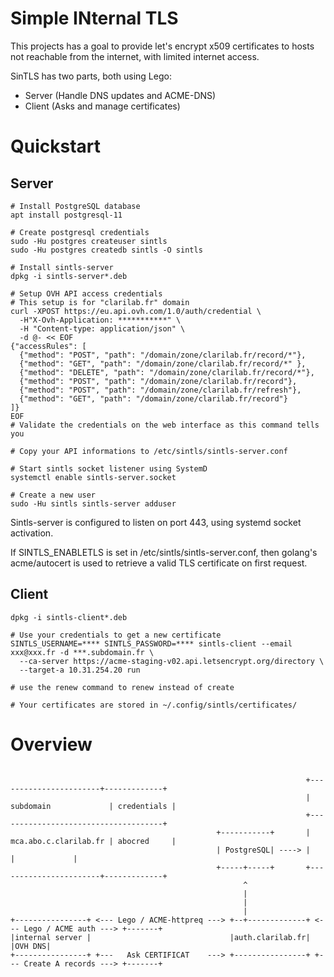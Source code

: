 Simple INternal TLS
===================

This projects has a goal to provide let's encrypt x509 certificates to
hosts not reachable from the internet, with limited internet access.

SinTLS has two parts, both using Lego:
  - Server (Handle DNS updates and ACME-DNS)
  - Client (Asks and manage certificates)

Quickstart
==========

Server
------

```shell
# Install PostgreSQL database
apt install postgresql-11

# Create postgresql credentials
sudo -Hu postgres createuser sintls
sudo -Hu postgres createdb sintls -O sintls

# Install sintls-server
dpkg -i sintls-server*.deb

# Setup OVH API access credentials
# This setup is for "clarilab.fr" domain
curl -XPOST https://eu.api.ovh.com/1.0/auth/credential \
  -H"X-Ovh-Application: ***********" \
  -H "Content-type: application/json" \
  -d @- << EOF
{"accessRules": [
  {"method": "POST", "path": "/domain/zone/clarilab.fr/record/*"},
  {"method": "GET", "path": "/domain/zone/clarilab.fr/record/*" },
  {"method": "DELETE", "path": "/domain/zone/clarilab.fr/record/*"},
  {"method": "POST", "path": "/domain/zone/clarilab.fr/record"},
  {"method": "POST", "path": "/domain/zone/clarilab.fr/refresh"},
  {"method": "GET", "path": "/domain/zone/clarilab.fr/record"}
]}
EOF
# Validate the credentials on the web interface as this command tells you

# Copy your API informations to /etc/sintls/sintls-server.conf

# Start sintls socket listener using SystemD
systemctl enable sintls-server.socket

# Create a new user
sudo -Hu sintls sintls-server adduser
```

Sintls-server is configured to listen on port 443, using systemd socket activation.

If SINTLS_ENABLETLS is set in /etc/sintls/sintls-server.conf, then golang's
acme/autocert is used to retrieve a valid TLS certificate on first request.


Client
------

```shell
dpkg -i sintls-client*.deb

# Use your credentials to get a new certificate
SINTLS_USERNAME=**** SINTLS_PASSWORD=**** sintls-client --email xxx@xxx.fr -d ***.subdomain.fr \
  --ca-server https://acme-staging-v02.api.letsencrypt.org/directory \
  --target-a 10.31.254.20 run

# use the renew command to renew instead of create

# Your certificates are stored in ~/.config/sintls/certificates/
```


Overview
========

```text

                                                                  +-----------------------+-------------+
                                                                  | subdomain             | credentials |
                                                                  +-------------------------------------+
                                              +-----------+       | mca.abo.c.clarilab.fr | abocred     |
                                              | PostgreSQL| ----> |                       |             |
                                              +-----+-----+       +-----------------------+-------------+
                                                    ^
                                                    |
                                                    |
                                                    |
+----------------+ <--- Lego / ACME-httpreq ---> +--+-------------+ <--- Lego / ACME auth ---> +-------+
|internal server |                               |auth.clarilab.fr|                            |OVH DNS|
+----------------+ +---   Ask CERTIFICAT    ---> +----------------+ +--- Create A records ---> +-------+

```

